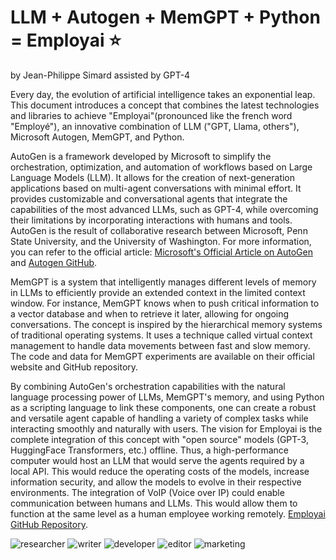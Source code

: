 
# LLM + Autogen + MemGPT + Python = Employai ⭐
by Jean-Philippe Simard assisted by GPT-4

Every day, the evolution of artificial intelligence takes an exponential leap. This document introduces a concept that combines the latest technologies and libraries to achieve "Employai"(pronounced like the french word "Employé"), an innovative combination of LLM ("GPT, Llama, others"), Microsoft Autogen, MemGPT, and Python.

AutoGen is a framework developed by Microsoft to simplify the orchestration, optimization, and automation of workflows based on Large Language Models (LLM). It allows for the creation of next-generation applications based on multi-agent conversations with minimal effort. It provides customizable and conversational agents that integrate the capabilities of the most advanced LLMs, such as GPT-4, while overcoming their limitations by incorporating interactions with humans and tools. AutoGen is the result of collaborative research between Microsoft, Penn State University, and the University of Washington. For more information, you can refer to the official article: [Microsoft's Official Article on AutoGen](https://www.microsoft.com/en-us/research/blog/autogen-enabling-next-generation-large-language-model-applications/) and [Autogen GitHub](https://github.com/microsoft/autogen).

MemGPT is a system that intelligently manages different levels of memory in LLMs to efficiently provide an extended context in the limited context window. For instance, MemGPT knows when to push critical information to a vector database and when to retrieve it later, allowing for ongoing conversations. The concept is inspired by the hierarchical memory systems of traditional operating systems. It uses a technique called virtual context management to handle data movements between fast and slow memory. The code and data for MemGPT experiments are available on their official website and GitHub repository.

By combining AutoGen's orchestration capabilities with the natural language processing power of LLMs, MemGPT's memory, and using Python as a scripting language to link these components, one can create a robust and versatile agent capable of handling a variety of complex tasks while interacting smoothly and naturally with users. The vision for Employai is the complete integration of this concept with "open source" models (GPT-3, HuggingFace Transformers, etc.) offline. Thus, a high-performance computer would host an LLM that would serve the agents required by a local API. This would reduce the operating costs of the models, increase information security, and allow the models to evolve in their respective environments. The integration of VoIP (Voice over IP) could enable communication between humans and LLMs. This would allow them to function at the same level as a human employee working remotely. [Employai GitHub Repository](https://github.com/Jepse/employai).

![researcher](https://github.com/Jepse/Employai/assets/35108098/0625fae3-d55d-4feb-8be2-05a1cf79dbc2)
![writer](https://github.com/Jepse/Employai/assets/35108098/9ec6daa4-b090-4f00-afcc-e4bbc974e699)
![developer](https://github.com/Jepse/Employai/assets/35108098/72fbae1c-4b10-4e7d-b198-35f55c88c959)
![editor](https://github.com/Jepse/Employai/assets/35108098/c16979b1-3225-4df6-8b8e-1153eb38689a)
![marketing](https://github.com/Jepse/Employai/assets/35108098/afdfd1e9-0b33-4a14-892f-ad68b304f2dc)
